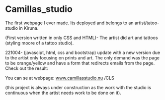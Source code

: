 # Camillas_studio
The first webpage I ever made.  Its deployed and belongs to an artist/tatoo-studio in Kiruna. 

(First version written in only CSS and HTML)- The artist did art and tattoos (styling moore of a tattoo studio).

221004- (javascipt, html, css and bootstrap) update with a new version due to the artist only focusing on prints and art. The only demand was the page to be orange/yellow and have a form that redirects emails from the page. Check out the result: 

You can se at webpage: www.camillasstudio.nu /CLS

 (this project is always under construction as the work with the studio is continuous when the artist needs work to be done on it).
